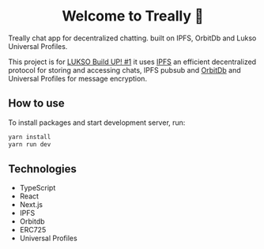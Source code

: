 <h1 align="center">Welcome to Treally 👋</h1>

Treally chat app for decentralized chatting. built on IPFS, OrbitDb and Lukso Universal Profiles.

<!-- - Link to video demo: [Loom](https://www.loom.com/share/d79633973fd6461689004619d9056bc8)
- Link to Envfy server: [GitHub](https://github.com/kelvinpraises/envfy-server)
- Link to Envfy demo website: [Envfy Protocol](https://envfy.vercel.app/)
- Please collaborate on the design: [Figma](https://www.figma.com/file/7dTc993dttfXaO58ulKou8/Envfy?node-id=18%3A371) -->

This project is for [LUKSO Build UP! #1](https://gitcoin.co/issue/29157) it uses [IPFS](https:) an efficient decentralized protocol for storing and accessing chats, IPFS pubsub and [OrbitDb](https://orbitdb.org) and Universal Profiles for message encryption.

## How to use

To install packages and start development server, run:

```sh
yarn install
yarn run dev
```

## Technologies

- TypeScript
- React
- Next.js
- IPFS
- Orbitdb
- ERC725
- Universal Profiles
